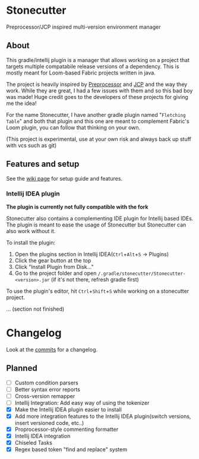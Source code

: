# Stonecutter
Preprocessor/JCP inspired multi-version environment manager

## About
This gradle/intellij plugin is a manager that allows working on a project that targets multiple compatabile release versions of a dependency. This is mostly meant for Loom-based Fabric projects written in java.

The project is heavily inspired by [Preprocessor](https://github.com/ReplayMod/preprocessor) and [JCP](https://github.com/raydac/java-comment-preprocessor) and the way they work. 
While they are great, I had a few issues with them and so this bad boy was made! Huge credit goes to the developers of these projects for giving me the idea!

For the name Stonecutter, I have another gradle plugin named "`Fletching Table`" and both that plugin and this one are meant to complement Fabric's Loom plugin, you can follow that thinking on your own. 

(This project is experimental, use at your own risk and always back up stuff with vcs such as git)

## Features and setup
See the [wiki page](https://github.com/kikugie/Stonecutter-skill-issue-fix/wiki) for setup guide and features.

### Intellij IDEA plugin
**The plugin is currently not fully compatible with the fork**

Stonecutter also contains a complementing IDE plugin for Intellij based IDEs. The plugin is meant to ease the usage of Stonecutter but Stonecutter can also work without it.

To install the plugin:
1. Open the plugins section in Intellij IDEA(`Ctrl`+`Alt`+`S` → Plugins)
2. Click the gear button at the top
3. Click "Install Plugin from Disk..."
4. Go to the project folder and open `/.gradle/stonecutter/Stonecutter-<version>.jar` (if it's not there, refresh gradle first)

To use the plugin's editor, hit `Ctrl`+`Shift`+`S` while working on a stonecutter project.

... (section not finished)

# Changelog
Look at the [commits](https://github.com/kikugie/Stonecutter-skill-issue-fix/commits/main) for a changelog.

## Planned
- [ ] Custom condition parsers
- [ ] Better syntax error reports
- [ ] Cross-version remapper
- [ ] Intellij Integration: Add easy way of using the tokenizer
- [x] Make the Intellij IDEA plugin easier to install
- [x] Add more integration features to the Intellij IDEA plugin(switch versions, insert versioned code, etc..)
- [x] Proprocessor-style commenting formatter
- [x] Intellij IDEA integration
- [x] Chiseled Tasks
- [x] Regex based token "find and replace" system
